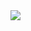 <!DOCTYPE html>
<html>
	<head>
	</head>
	<body>
		<img src = "https://www.khanacademy.org/math/precalculus/x9e81a4f98389efdf:composite#x9e81a4f98389efdf:composite-unit-test">
	</body>
</html>
